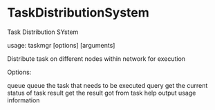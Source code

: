 # TaskDistributionSystem

Task Distribution SYstem

usage: taskmgr [options] [arguments]


Distribute task on different nodes within network for execution

Options:

queue <taskName>                queue the task that needs to be executed
query <taskID>                  get the current status of task
result <taskID>                 get the result got from task
help                            output usage information